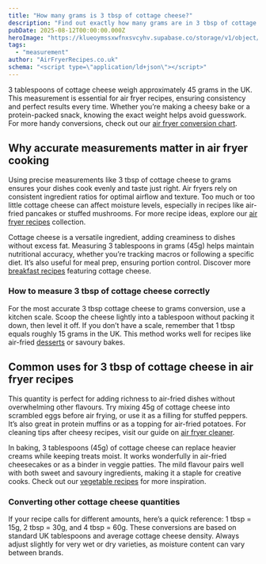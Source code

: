 ```yaml
---
title: "How many grams is 3 tbsp of cottage cheese?"
description: "Find out exactly how many grams are in 3 tbsp of cottage cheese for perfect air fryer recipes. Includes UK conversions and tips!"
pubDate: 2025-08-12T00:00:00.000Z
heroImage: "https://klueoymssxwfnxsvcyhv.supabase.co/storage/v1/object/public/md/how-many-grams-is-3-tbsp-cottage-cheese-67041fd7.webp"
tags:
  - "measurement"
author: "AirFryerRecipes.co.uk"
schema: "<script type=\"application/ld+json\"></script>"
---
```


<p>3 tablespoons of cottage cheese weigh approximately 45 grams in the UK. This measurement is essential for air fryer recipes, ensuring consistency and perfect results every time. Whether you’re making a cheesy bake or a protein-packed snack, knowing the exact weight helps avoid guesswork. For more handy conversions, check out our <a href=https://www.airfryerrecipe.co.uk/air-fryer-conversion-chart>air fryer conversion chart</a>.</p>

<h2>Why accurate measurements matter in air fryer cooking</h2>  
<p>Using precise measurements like 3 tbsp of cottage cheese to grams ensures your dishes cook evenly and taste just right. Air fryers rely on consistent ingredient ratios for optimal airflow and texture. Too much or too little cottage cheese can affect moisture levels, especially in recipes like air-fried pancakes or stuffed mushrooms. For more recipe ideas, explore our <a href=https://www.airfryerrecipe.co.uk/recipes>air fryer recipes</a> collection.</p>  

<p>Cottage cheese is a versatile ingredient, adding creaminess to dishes without excess fat. Measuring 3 tablespoons in grams (45g) helps maintain nutritional accuracy, whether you’re tracking macros or following a specific diet. It’s also useful for meal prep, ensuring portion control. Discover more <a href=https://www.airfryerrecipe.co.uk/recipe-category/breakfast>breakfast recipes</a> featuring cottage cheese.</p>  

<h3>How to measure 3 tbsp of cottage cheese correctly</h3>  
<p>For the most accurate 3 tbsp cottage cheese to grams conversion, use a kitchen scale. Scoop the cheese lightly into a tablespoon without packing it down, then level it off. If you don’t have a scale, remember that 1 tbsp equals roughly 15 grams in the UK. This method works well for recipes like air-fried <a href=https://www.airfryerrecipe.co.uk/recipe-category/dessert>desserts</a> or savoury bakes.</p>  

<h2>Common uses for 3 tbsp of cottage cheese in air fryer recipes</h2>  
<p>This quantity is perfect for adding richness to air-fried dishes without overwhelming other flavours. Try mixing 45g of cottage cheese into scrambled eggs before air frying, or use it as a filling for stuffed peppers. It’s also great in protein muffins or as a topping for air-fried potatoes. For cleaning tips after cheesy recipes, visit our guide on <a href=https://www.airfryerrecipe.co.uk/air-fryer-cleaner>air fryer cleaner</a>.</p>  

<p>In baking, 3 tablespoons (45g) of cottage cheese can replace heavier creams while keeping treats moist. It works wonderfully in air-fried cheesecakes or as a binder in veggie patties. The mild flavour pairs well with both sweet and savoury ingredients, making it a staple for creative cooks. Check out our <a href=https://www.airfryerrecipe.co.uk/recipe-category/vegetables>vegetable recipes</a> for more inspiration.</p>  

<h3>Converting other cottage cheese quantities</h3>  
<p>If your recipe calls for different amounts, here’s a quick reference: 1 tbsp = 15g, 2 tbsp = 30g, and 4 tbsp = 60g. These conversions are based on standard UK tablespoons and average cottage cheese density. Always adjust slightly for very wet or dry varieties, as moisture content can vary between brands.</p>